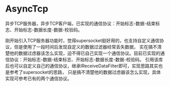 # AsyncTcp
异步TCP服务器，异步TCP客户端，已实现的通信协议：开始标志-数据-结束标志、开始标志-数据长度-数据-校验码。

刚开始引入TCP服务器功能时，觉得supersocket挺好用的，也支持自定义通信协议，但是使用了一段时间后发现自定义的数据过滤器经常丢失数据，
实在搞不清楚他的数据过虑器该怎么实现，迫不得已自己实现一个通信协议。目前已实现的通信协议：开始标志-数据-结束标志、开始标志-数据长度-数据-校验码。
引用该库后也可以自定义自己的通信协议，继承IReceiveDataFilter即可，实现思路其实也是参考了supersocket的思路，
只是搞不清楚他的数据过虑器该怎么实现，具体实现可参考已有的两个通信协议。
